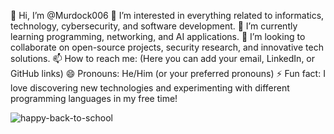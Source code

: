 👋 Hi, I’m @Murdock006
👀 I’m interested in everything related to informatics, technology, cybersecurity, and software development.
🌱 I’m currently learning programming, networking, and AI applications.
💞️ I’m looking to collaborate on open-source projects, security research, and innovative tech solutions.
📫 How to reach me: (Here you can add your email, LinkedIn, or GitHub links)
😄 Pronouns: He/Him (or your preferred pronouns)
⚡ Fun fact: I love discovering new technologies and experimenting with different programming languages in my free time!


![happy-back-to-school](https://github.com/user-attachments/assets/0b9e004c-cd08-495b-9a46-6d4c6e141b46)
